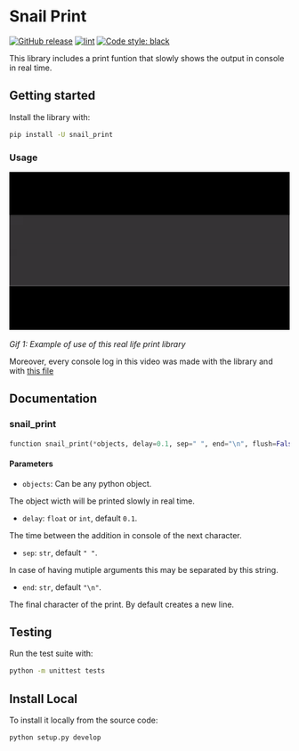 # Snail Print

[![GitHub release](https://img.shields.io/github/v/release/Baelfire18/slow_print.svg)](../../releases/latest)
[![lint][lint-image]][lint-url]
<a href="https://github.com/psf/black"><img alt="Code style: black" src="https://img.shields.io/badge/code%20style-black-000000.svg"></a>

This library includes a print funtion that slowly shows the output in console in real time.


## Getting started

Install the library with:

```sh
pip install -U snail_print
```

### Usage

![Presentation Demo Video](https://raw.githubusercontent.com/Baelfire18/snail_print/master/assets/presentacion_color.gif)

*Gif 1: Example of use of this real life print library*

Moreover, every console log in this video was made with the library and with [this file](https://github.com/Baelfire18/snail_print/master/presentation.py)

## Documentation

### snail_print

```python
function snail_print(*objects, delay=0.1, sep=" ", end="\n", flush=False)
```

#### Parameters

+ `objects`: Can be any python object.

The object wicth will be printed slowly in real time.

+ `delay`: `float` or `int`, default `0.1`.

The time between the addition in console of the next character.

+ `sep`: `str`, default `" "`.

In case of having mutiple arguments this may be separated by this string.

+ `end`: `str`, default `"\n"`.

The final character of the print. By default creates a new line.


## Testing

Run the test suite with:

```sh
python -m unittest tests
```

## Install Local

To install it locally from the source code:

```sh
python setup.py develop
```

[lint-image]: https://codeclimate.com/github/Baelfire18/snail_print/badges/gpa.svg
[lint-url]: https://codeclimate.com/github/Baelfire18/snail_print
